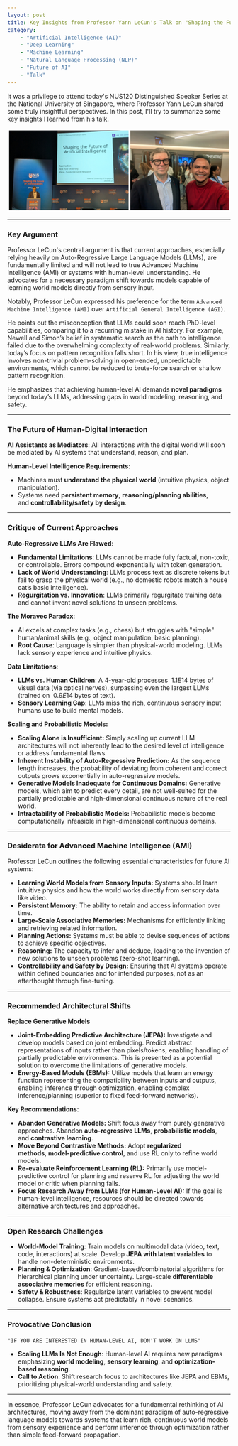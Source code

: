 ```yaml
---
layout: post
title: Key Insights from Professor Yann LeCun's Talk on "Shaping the Future of AI Innovations" at NUS120 Distinguished Speaker Series
category:
    - "Artificial Intelligence (AI)"
    - "Deep Learning"
    - "Machine Learning"
    - "Natural Language Processing (NLP)"
    - "Future of AI"
    - "Talk"
---
```

It was a privilege to attend today's NUS120 Distinguished Speaker Series at the National University of Singapore, where Professor Yann LeCun shared some truly insightful perspectives. In this post, I'll try to summarize some key insights I learned from his talk.

![alt text](images/yunn-lecun-imran-nus120.jpg "Professor Yunn LeCun")

---

### **Key Argument**

Professor LeCun's central argument is that current approaches, especially relying heavily on Auto-Regressive Large Language Models (LLMs), are fundamentally limited and will not lead to true Advanced Machine Intelligence (AMI) or systems with human-level understanding. He advocates for a necessary paradigm shift towards models capable of learning world models directly from sensory input.

Notably, Professor LeCun expressed his preference for the term `Advanced Machine Intelligence (AMI)` over `Artificial General Intelligence (AGI)`.

He points out the misconception that LLMs could soon reach PhD-level capabilities, comparing it to a recurring mistake in AI history. For example, Newell and Simon’s belief in systematic search as the path to intelligence failed due to the overwhelming complexity of real-world problems. Similarly, today’s focus on pattern recognition falls short. In his view, true intelligence involves non-trivial problem-solving in open-ended, unpredictable environments, which cannot be reduced to brute-force search or shallow pattern recognition.

He emphasizes that achieving human-level AI demands **novel paradigms** beyond today’s LLMs, addressing gaps in world modeling, reasoning, and safety.

---

### **The Future of Human-Digital Interaction**

**AI Assistants as Mediators**: All interactions with the digital world will soon be mediated by AI systems that understand, reason, and plan.

**Human-Level Intelligence Requirements**:

- Machines must **understand the physical world** (intuitive physics, object manipulation).
- Systems need **persistent memory**, **reasoning/planning abilities**, and **controllability/safety by design**.

---

### **Critique of Current Approaches**

**Auto-Regressive LLMs Are Flawed**:

- **Fundamental Limitations**: LLMs cannot be made fully factual, non-toxic, or controllable. Errors compound exponentially with token generation.
- **Lack of World Understanding**: LLMs process text as discrete tokens but fail to grasp the physical world (e.g., no domestic robots match a house cat’s basic intelligence).
- **Regurgitation vs. Innovation**: LLMs primarily regurgitate training data and cannot invent novel solutions to unseen problems.

**The Moravec Paradox**:

- AI excels at complex tasks (e.g., chess) but struggles with "simple" human/animal skills (e.g., object manipulation, basic planning).
- **Root Cause**: Language is simpler than physical-world modeling. LLMs lack sensory experience and intuitive physics.

**Data Limitations**:

- **LLMs vs. Human Children**: A 4-year-old processes $~1.1E14$ bytes of visual data (via optical nerves), surpassing even the largest LLMs (trained on $~0.9E14$ bytes of text).
- **Sensory Learning Gap**: LLMs miss the rich, continuous sensory input humans use to build mental models.

**Scaling and Probabilistic Models:**

- **Scaling Alone is Insufficient:** Simply scaling up current LLM architectures will not inherently lead to the desired level of intelligence or address fundamental flaws.
- **Inherent Instability of Auto-Regressive Prediction:** As the sequence length increases, the probability of deviating from coherent and correct outputs grows exponentially in auto-regressive models.
- **Generative Models Inadequate for Continuous Domains:** Generative models, which aim to predict every detail, are not well-suited for the partially predictable and high-dimensional continuous nature of the real world.
- **Intractability of Probabilistic Models:** Probabilistic models become computationally infeasible in high-dimensional continuous domains.

---

### **Desiderata for Advanced Machine Intelligence (AMI)**

Professor LeCun outlines the following essential characteristics for future AI systems:

- **Learning World Models from Sensory Inputs:** Systems should learn intuitive physics and how the world works directly from sensory data like video.
- **Persistent Memory:** The ability to retain and access information over time.
- **Large-Scale Associative Memories:** Mechanisms for efficiently linking and retrieving related information.
- **Planning Actions:** Systems must be able to devise sequences of actions to achieve specific objectives.
- **Reasoning:** The capacity to infer and deduce, leading to the invention of new solutions to unseen problems (zero-shot learning).
- **Controllability and Safety by Design:** Ensuring that AI systems operate within defined boundaries and for intended purposes, not as an afterthought through fine-tuning.

---

### **Recommended Architectural Shifts**

**Replace Generative Models**

- **Joint-Embedding Predictive Architecture (JEPA):** Investigate and develop models based on joint embedding. Predict abstract representations of inputs rather than pixels/tokens, enabling handling of partially predictable environments. This is presented as a potential solution to overcome the limitations of generative models.
- **Energy-Based Models (EBMs):** Utilize models that learn an energy function representing the compatibility between inputs and outputs, enabling inference through optimization, enabling complex inference/planning (superior to fixed feed-forward networks).

**Key Recommendations**:

- **Abandon Generative Models:** Shift focus away from purely generative approaches. Abandon **auto-regressive LLMs**, **probabilistic models**, and **contrastive learning**.
- **Move Beyond Contrastive Methods:** Adopt **regularized methods**, **model-predictive control**, and use RL only to refine world models.
- **Re-evaluate Reinforcement Learning (RL):** Primarily use model-predictive control for planning and reserve RL for adjusting the world model or critic when planning fails.
- **Focus Research Away from LLMs (for Human-Level AI):** If the goal is human-level intelligence, resources should be directed towards alternative architectures and approaches.

---

### **Open Research Challenges**

- **World-Model Training**: Train models on multimodal data (video, text, code, interactions) at scale. Develop **JEPA with latent variables** to handle non-deterministic environments.
- **Planning & Optimization**: Gradient-based/combinatorial algorithms for hierarchical planning under uncertainty. Large-scale **differentiable associative memories** for efficient reasoning.
- **Safety & Robustness**: Regularize latent variables to prevent model collapse. Ensure systems act predictably in novel scenarios.

---

### **Provocative Conclusion**

`"IF YOU ARE INTERESTED IN HUMAN-LEVEL AI, DON'T WORK ON LLMS"`

- **Scaling LLMs Is Not Enough**: Human-level AI requires new paradigms emphasizing **world modeling**, **sensory learning**, and **optimization-based reasoning**.
- **Call to Action**: Shift research focus to architectures like JEPA and EBMs, prioritizing physical-world understanding and safety.

---

In essence, Professor LeCun advocates for a fundamental rethinking of AI architectures, moving away from the dominant paradigm of auto-regressive language models towards systems that learn rich, continuous world models from sensory experience and perform inference through optimization rather than simple feed-forward propagation.
